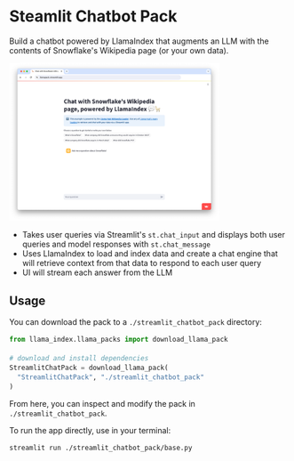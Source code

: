 # Steamlit Chatbot Pack

Build a chatbot powered by LlamaIndex that augments an LLM with the contents of Snowflake's Wikipedia page (or your own data).

<img src="app.png" width="75%">

- Takes user queries via Streamlit's `st.chat_input` and displays both user queries and model responses with `st.chat_message`
- Uses LlamaIndex to load and index data and create a chat engine that will retrieve context from that data to respond to each user query
- UI will stream each answer from the LLM

## Usage

You can download the pack to a `./streamlit_chatbot_pack` directory:

```python
from llama_index.llama_packs import download_llama_pack

# download and install dependencies
StreamlitChatPack = download_llama_pack(
  "StreamlitChatPack", "./streamlit_chatbot_pack"
)
```

From here, you can inspect and modify the pack in `./streamlit_chatbot_pack`.

To run the app directly, use in your terminal:

```bash
streamlit run ./streamlit_chatbot_pack/base.py
```
